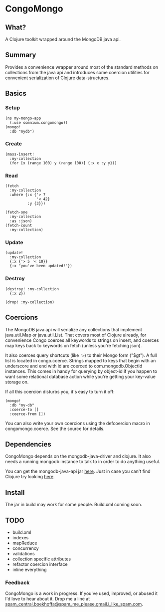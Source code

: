 CongoMongo
===========

What?
------
A Clojure toolkit wrapped around the MongoDB java api.

Summary
---------
Provides a convenience wrapper around most of the standard methods on 
collections from the java api and introduces some coercion utilities 
for convenient serialization of Clojure data-structures.

Basics
--------

### Setup

    (ns my-mongo-app  
      (:use somnium.congomongo))  
    (mongo!  
      :db "mydb")  

### Create

    (mass-insert!  
      :my-collection
      (for [x (range 100) y (range 100)] {:x x :y y}))

### Read

    (fetch
      :my-collection
      :where {:x {'> 7  
                  '< 42}
              :y {3}})

    (fetch-one
      :my-collection
      :as :json)
    (fetch-count
      :my-collection)

### Update

    (update!
      :my-collection
      {:x {'> 5 '< 10}}
      {:x "you've been updated!"})

### Destroy

    (destroy! :my-collection
      {:x 2})

    (drop! :my-collection)

Coercions
---------

  The MongoDB java api will serialize any collections that
implement java.util.Map or java.util.List. That covers most
of Clojure already, for convenience Congo coerces all keywords
to strings on insert, and coerces map keys back to keywords
on fetch (unless you're fetching json).

  It also coerces query shortcuts (like `'>`) to their Mongo form
("$gt"). A full list is located in congo.coerce.
  Strings mapped to keys that begin with an underscore and end with id
are coerced to com.mongodb.ObjectId instances. This comes in handy for
querying by object-id if you happen to want some relational database action while you're getting your key-value storage on.

  If all this coercion disturbs you, it's easy to turn it off:

    (mongo!
      :db "my-db"
      :coerce-to []
      :coerce-from [])

  You can also write your own coercions using the defcoercion macro in
congomongo.coerce. See the source for details.
   
Dependencies
------------

CongoMongo depends on the mongodb-java-driver and clojure.
It also needs a running mongodb instance to talk to in order to do
anything useful.

  You can get the mongodb-java-api jar [here](http://www.github.com/mongodb/mongo-java-driver).
Just in case you can't find Clojure try looking [here](http://www.github.com/richhickey/clojure).

Install
-------

The jar in build may work for some people.
Build.xml coming soon.

TODO
----

* build.xml
* indexes
* mapReduce
* concurrency
* validations
* collection specific attributes
* refactor coercion interface
* inline everything

### Feedback

CongoMongo is a work in progress. If you've used, improved, 
or abused it I'd love to hear about it.
Drop me a line at spam_central.boekhoffa@spam_me_please.gmail.i_like_spam.com.
